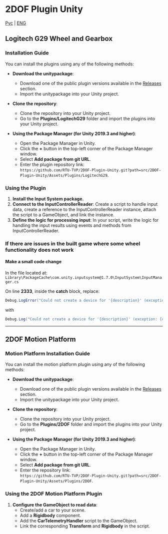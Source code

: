 # 2DOF Plugin Unity

[Рус](README.md) | [ENG](README.en.md)

## Logitech G29 Wheel and Gearbox

### Installation Guide

You can install the plugins using any of the following methods:

* **Download the unitypackage**:
  * Download one of the public plugin versions available in the [Releases](https://github.com/RTU-TVP/2DOF-Plugin-Unity/releases) section.
  * Import the unitypackage into your Unity project.

* **Clone the repository**:
  * Clone the repository into your Unity project.
  * Go to the **Plugins/LogitechG29** folder and import the plugins into your Unity project.

* **Using the Package Manager (for Unity 2019.3 and higher)**:
  * Open the Package Manager in Unity.
  * Click the **+** button in the top-left corner of the Package Manager window.
  * Select **Add package from git URL**.
  * Enter the plugin repository link:  
    `https://github.com/RTU-TVP/2DOF-Plugin-Unity.git?path=src/2DOF-Plugin-Unity/Assets/Plugins/LogitechG29`.

### Using the Plugin

1. **Install the Input System package.**  
2. **Connect to the InputControllerReader**: Create a script to handle input data, create a reference to the InputControllerReader instance, attach the script to a GameObject, and link the instance.
3. **Define the logic for processing input**: In your script, write the logic for handling the input results using events and methods from InputControllerReader.

### If there are issues in the built game where some wheel functionality does not work

#### Make a small code change

In the file located at:  
`Library\PackageCache\com.unity.inputsystem@1.7.0\InputSystem\InputManager.cs`

On line **2333**, inside the **catch** block, replace:

```csharp
Debug.LogError("Could not create a device for '{description}' (exception: {exception})");
```

with

```csharp
Debug.Log("Could not create a device for '{description}' (exception: {exception})");
```

---

## 2DOF Motion Platform

### Motion Platform Installation Guide

You can install the motion platform plugin using any of the following methods:

* **Download the unitypackage**:
  * Download one of the public plugin versions available in the [Releases](https://github.com/RTU-TVP/2DOF-Plugin-Unity/releases) section.
  * Import the unitypackage into your Unity project.

* **Clone the repository**:
  * Clone the repository into your Unity project.
  * Go to the **Plugins/2DOF** folder and import the plugins into your Unity project.

* **Using the Package Manager (for Unity 2019.3 and higher)**:
  * Open the Package Manager in Unity.
  * Click the **+** button in the top-left corner of the Package Manager window.
  * Select **Add package from git URL**.
  * Enter the repository link:  
    `https://github.com/RTU-TVP/2DOF-Plugin-Unity.git?path=src/2DOF-Plugin-Unity/Assets/Plugins/2DOF`.

### Using the 2DOF Motion Platform Plugin

1. **Configure the GameObject to read data**:
   * Create/add a car to your scene.
   * Add a **Rigidbody** component.
   * Add the **CarTelemetryHandler** script to the GameObject.
   * Link the corresponding **Transform** and **Rigidbody** in the script.
